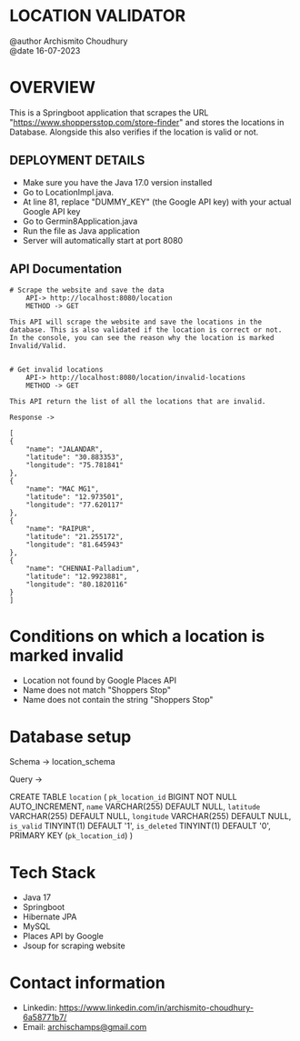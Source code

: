 # LOCATION VALIDATOR
@author Archismito Choudhury<br/>
@date 16-07-2023

# OVERVIEW

This is a Springboot application that scrapes the URL "https://www.shoppersstop.com/store-finder" and stores the locations in Database.
Alongside this also verifies if the location is valid or not.


## DEPLOYMENT DETAILS

- Make sure you have the Java 17.0 version installed
- Go to LocationImpl.java.
- At line 81, replace "DUMMY_KEY" (the Google API key) with your actual Google API key
- Go to Germin8Application.java
- Run the file as Java application
- Server will automatically start at port 8080

## API Documentation

    # Scrape the website and save the data
        API-> http://localhost:8080/location
        METHOD -> GET

    This API will scrape the website and save the locations in the database. This is also validated if the location is correct or not.
    In the console, you can see the reason why the location is marked Invalid/Valid.


    # Get invalid locations
        API-> http://localhost:8080/location/invalid-locations
        METHOD -> GET

    This API return the list of all the locations that are invalid.

    Response ->

    [
    {
        "name": "JALANDAR",
        "latitude": "30.883353",
        "longitude": "75.781841"
    },
    {
        "name": "MAC MG1",
        "latitude": "12.973501",
        "longitude": "77.620117"
    },
    {
        "name": "RAIPUR",
        "latitude": "21.255172",
        "longitude": "81.645943"
    },
    {
        "name": "CHENNAI-Palladium",
        "latitude": "12.9923881",
        "longitude": "80.1820116"
    }
    ]


# Conditions on which a location is marked invalid

- Location not found by Google Places API
- Name does not match "Shoppers Stop"
- Name does not contain the string "Shoppers Stop"


# Database setup

Schema -> location_schema

Query -> 

CREATE TABLE `location` (
  `pk_location_id` BIGINT NOT NULL AUTO_INCREMENT,
  `name` VARCHAR(255) DEFAULT NULL,
  `latitude` VARCHAR(255) DEFAULT NULL,
  `longitude` VARCHAR(255) DEFAULT NULL,
  `is_valid` TINYINT(1) DEFAULT '1',
  `is_deleted` TINYINT(1) DEFAULT '0',
  PRIMARY KEY (`pk_location_id`)
)

# Tech Stack 
- Java 17
- Springboot
- Hibernate JPA
- MySQL
- Places API by Google
- Jsoup for scraping website

# Contact information

- Linkedin: https://www.linkedin.com/in/archismito-choudhury-6a58771b7/
- Email: archischamps@gmail.com
